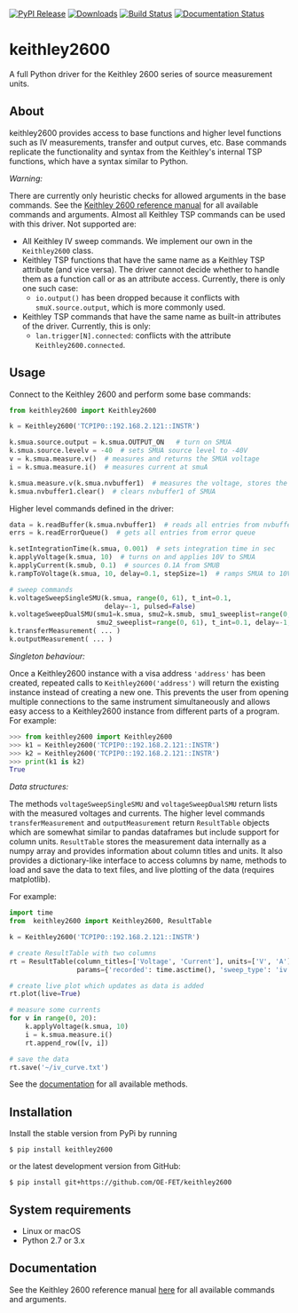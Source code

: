 [![PyPI Release](https://img.shields.io/pypi/v/keithley2600.svg)](https://pypi.org/pypi/keithley2600/)
[![Downloads](https://pepy.tech/badge/keithley2600)](https://pepy.tech/project/keithley2600)
[![Build Status](https://travis-ci.com/OE-FET/keithley2600.svg?branch=master)](https://travis-ci.com/OE-FET/keithley2600)
[![Documentation Status](https://readthedocs.org/projects/keithley2600/badge/?version=latest)](https://keithley2600.readthedocs.io/en/latest/?badge=latest)

# keithley2600
A full Python driver for the Keithley 2600 series of source measurement units.

## About
keithley2600 provides access to base functions and higher level functions such as IV
measurements, transfer and output curves, etc. Base commands replicate the functionality
and syntax from the Keithley's internal TSP functions, which have a syntax similar to
Python.

*Warning:*

There are currently only heuristic checks for allowed arguments in the base commands. See the
[Keithley 2600 reference manual](https://www.tek.com/keithley-source-measure-units/smu-2600b-series-sourcemeter-manual-8)
for all available commands and arguments. Almost all Keithley TSP commands can be used
with this driver. Not supported are:

* All Keithley IV sweep commands. We implement our own in the `Keithley2600` class.
* Keithley TSP functions that have the same name as a Keithley TSP attribute (and vice
  versa). The driver cannot decide whether to handle them as a function call or as an
  attribute access. Currently, there is only one such case:
  - `io.output()` has been dropped because it conflicts with `smuX.source.output`, which
      is more commonly used.
* Keithley TSP commands that have the same name as built-in attributes of the driver.
  Currently, this is only:
  - `lan.trigger[N].connected`: conflicts with the attribute `Keithley2600.connected`.

## Usage

Connect to the Keithley 2600 and perform some base commands:
```python
from keithley2600 import Keithley2600

k = Keithley2600('TCPIP0::192.168.2.121::INSTR')

k.smua.source.output = k.smua.OUTPUT_ON   # turn on SMUA
k.smua.source.levelv = -40  # sets SMUA source level to -40V
v = k.smua.measure.v()  # measures and returns the SMUA voltage
i = k.smua.measure.i()  # measures current at smuA

k.smua.measure.v(k.smua.nvbuffer1)  # measures the voltage, stores the result in buffer
k.smua.nvbuffer1.clear()  # clears nvbuffer1 of SMUA
```
Higher level commands defined in the driver:

```python
data = k.readBuffer(k.smua.nvbuffer1)  # reads all entries from nvbuffer1 of SMUA
errs = k.readErrorQueue()  # gets all entries from error queue

k.setIntegrationTime(k.smua, 0.001)  # sets integration time in sec
k.applyVoltage(k.smua, 10)  # turns on and applies 10V to SMUA
k.applyCurrent(k.smub, 0.1)  # sources 0.1A from SMUB
k.rampToVoltage(k.smua, 10, delay=0.1, stepSize=1)  # ramps SMUA to 10V in steps of 1V

# sweep commands
k.voltageSweepSingleSMU(k.smua, range(0, 61), t_int=0.1,
                        delay=-1, pulsed=False)
k.voltageSweepDualSMU(smu1=k.smua, smu2=k.smub, smu1_sweeplist=range(0, 61),
                      smu2_sweeplist=range(0, 61), t_int=0.1, delay=-1, pulsed=False)
k.transferMeasurement( ... )
k.outputMeasurement( ... )
```

*Singleton behaviour:*

Once a Keithley2600 instance with a visa address `'address'` has been created, repeated
calls to `Keithley2600('address')` will return the existing instance instead of creating a
new one. This prevents the user from opening multiple connections to the same instrument
simultaneously and allows easy access to a Keithley2600 instance from different parts of a
program. For example:

```python
>>> from keithley2600 import Keithley2600
>>> k1 = Keithley2600('TCPIP0::192.168.2.121::INSTR')
>>> k2 = Keithley2600('TCPIP0::192.168.2.121::INSTR')
>>> print(k1 is k2)
True
```

*Data structures:*

The methods `voltageSweepSingleSMU` and `voltageSweepDualSMU` return lists with the
measured voltages and currents. The higher level commands `transferMeasurement` and
`outputMeasurement` return `ResultTable` objects which are somewhat similar to pandas
dataframes but include support for column units. `ResultTable` stores the measurement
data internally as a numpy array and provides information about column titles and units.
It also provides a dictionary-like interface to access columns by name, methods to load
and save the data to text files, and live plotting of the data (requires matplotlib).

For example:
```python
import time
from  keithley2600 import Keithley2600, ResultTable

k = Keithley2600('TCPIP0::192.168.2.121::INSTR')

# create ResultTable with two columns
rt = ResultTable(column_titles=['Voltage', 'Current'], units=['V', 'A'],
                 params={'recorded': time.asctime(), 'sweep_type': 'iv'})

# create live plot which updates as data is added
rt.plot(live=True)

# measure some currents
for v in range(0, 20):
    k.applyVoltage(k.smua, 10)
    i = k.smua.measure.i()
    rt.append_row([v, i])

# save the data
rt.save('~/iv_curve.txt')
```

See the [documentation](https://keithley2600.readthedocs.io/en/latest/api/result_table.html)
for all available methods.

## Installation
Install the stable version from PyPi by running
```console
$ pip install keithley2600
```
or the latest development version from GitHub:
```console
$ pip install git+https://github.com/OE-FET/keithley2600
```

## System requirements

- Linux or macOS
- Python 2.7 or 3.x

##  Documentation

See the Keithley 2600 reference manual
[here](https://www.tek.com/keithley-source-measure-units/smu-2600b-series-sourcemeter-manual-8)
for all available commands and arguments.
